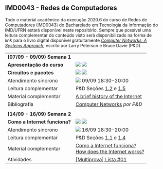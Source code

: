 ## IMD0043 - Redes de Computadores

Todo o material acadêmico da execução 2020.6 do curso de Redes de Computadores (IMD0043) do Bacharelado em Tecnologia da Informação do IMD/UFRN estará disponível neste repositório. Sempre que possível uma leitura complementar do conteúdo visto será disponibilizado na forma de *link* para o livro digital disponível gratuitamente [*Computer Networks: A Systems Approach*](https://book.systemsapproach.org), escrito por Larry Peterson e Bruce Davie (P&D).

<table style="width:100%">
  
  <tr>
    <td colspan="2"><strong>(07/09 - 09/09) Semana 1</strong></td>
  </tr>
  <tr>
    <td><strong>Apresentação do curso</strong></td>
    <td><a target="_blank" href="https://github.com/danilocurvelo/IMD0043/raw/master/slides/00-presentation-c19.pdf"><img src="https://img.shields.io/badge/-Slides-008ED2?style=flat-square&logo=adobe-acrobat-reader"></a> <a target="_blank" href="https://www.youtube.com/watch?v=eZpvFJGzoYA"><img src="https://img.shields.io/badge/-Videoaula-ff0000?style=flat-square&logo=youtube"></a></td>
  </tr>
    <tr>
    <td><strong>Circuitos e pacotes</strong></td>
    <td><a target="_blank" href="https://github.com/danilocurvelo/IMD0043/raw/master/slides/01-circuits-and-packets.pdf"><img src="https://img.shields.io/badge/-Slides-008ED2?style=flat-square&logo=adobe-acrobat-reader"></a> <a target="_blank" href="https://youtu.be/tonKPnqMxNs"><img src="https://img.shields.io/badge/-Videoaula-ff0000?style=flat-square&logo=youtube"></a></td>
  </tr>
  <tr>
  <td>Atendimento síncrono</td>
   <td><a target="_blank" href="https://discord.gg/UKRFSE2"><img src="https://img.shields.io/badge/-Discord-3C3C3D?style=flat-square&logo=discord"></a> 09/09 18:30-20:00</td>
  </tr>
  <tr>
    <td>Leitura complementar</td>
    <td>P&D Seções <a target="_blank" href="https://book.systemsapproach.org/foundation/requirements.html">1.2</a> e <a target="_blank" href="https://book.systemsapproach.org/foundation/performance.html">1.5</a></td>
  </tr>
  <tr>
    <td>Material complementar</td>
    <td><a target="_blank" href="https://www.internetsociety.org/internet/history-internet/brief-history-internet/">A brief history of the Internet</a></td>
  </tr>
  <tr>
    <td>Bibliografia</td>
    <td><a target="_blank" href="https://book.systemsapproach.org/">Computer Networks</a> <em>por P&D</em></td>
  </tr>
  
  <tr><td colspan="2"></td></tr>
  
  
  
  
  <tr>
    <td colspan="2"><strong>(14/09 - 16/09) Semana 2</strong></td>
  </tr>
  <tr>
    <td><strong>Como a Internet funciona?</strong></td>
    <td><a target="_blank" href="https://github.com/danilocurvelo/IMD0043/raw/master/slides/02-how-the-internet-works.pdf"><img src="https://img.shields.io/badge/-Slides-008ED2?style=flat-square&logo=adobe-acrobat-reader"></a> <a target="_blank" href="https://www.youtube.com/watch?v=ssNkxuAdtVE"><img src="https://img.shields.io/badge/-Videoaula-ff0000?style=flat-square&logo=youtube"></a></td>
  </tr>
  <tr>
  <td>Atendimento síncrono</td>
   <td><a target="_blank" href="https://discord.gg/UKRFSE2"><img src="https://img.shields.io/badge/-Discord-3C3C3D?style=flat-square&logo=discord"></a> 16/09 18:30-20:00</td>
  </tr>
  <tr>
    <td>Leitura complementar</td>
    <td>P&D Seções <a target="_blank" href="https://book.systemsapproach.org/foundation/applications.html">1.1</a> e <a target="_blank" href="https://book.systemsapproach.org/foundation/software.html">1.4</a></td>
  </tr>
  <tr>
    <td>Material complementar</td>
    <td><a target="_blank" href="https://developer.mozilla.org/pt-BR/docs/Learn/Common_questions/Como_a_internet_funciona">Como a Internet funciona?</a> <br/> <a target="_blank" href="https://medium.com/@User3141592/how-does-the-internet-work-edc2e22e7eb8">How does the Internet works?</a> </td> 
  </tr>
  <tr>
    <td>Atividades</td>
    <td><a target="_blank" href="http://multiprova.ufrn.br/">[Multiprova] Lista #01</a></td>
  </tr>
  
</table>



